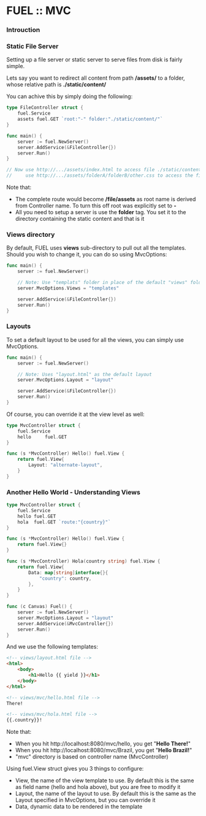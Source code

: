 # FUEL :: MVC

### Introuction


### Static File Server

Setting up a file server or static server to serve files from disk is fairly simple. 

Lets say you want to redirect all content from path **/assets/** to a folder, whose relative path is **./static/content/**

You can achive this by simply doing the following:

```go
type FileController struct {
    fuel.Service
    assets fuel.GET `root:"-" folder:"./static/content/"`
}

func main() {
    server := fuel.NewServer()
    server.AddService(&FileController{})
    server.Run()
}

// Now use http://.../assets/index.html to access file ./static/content/index.html, and 
//     use http://.../assets/folderA/folderB/other.css to access the file ./static/content/folderA/folderB/other.css
```

Note that:
 - The complete route would become **/file/assets** as root name is derived from Controller name. To turn this off root was explicitly set to **-**
 - All you need to setup a server is use the **folder** tag. You set it to the directory containing the static content and that is it


### Views directory

By default, FUEL uses **views** sub-directory to pull out all the templates. Should you wish to change it, you can do so using MvcOptions:

```go
func main() {
    server := fuel.NewServer()

    // Note: Use "templats" folder in place of the default "views" folder
    server.MvcOptions.Views = "templates"

    server.AddService(&FileController{})
    server.Run()
}
```


### Layouts

To set a default layout to be used for all the views, you can simply use MvcOptions. 

```go
func main() {
    server := fuel.NewServer()

    // Note: Uses "layout.html" as the default layout
    server.MvcOptions.Layout = "layout"

    server.AddService(&FileController{})
    server.Run()
}
```

Of course, you can override it at the view level as well:

```go
type MvcController struct {
    fuel.Service
    hello     fuel.GET
}

func (s *MvcController) Hello() fuel.View {
    return fuel.View{
        Layout: "alternate-layout",
    }
}
```

### Another Hello World - Understanding Views

```go
type MvcController struct {
	fuel.Service
	hello fuel.GET
	hola  fuel.GET `route:"{country}"`
}

func (s *MvcController) Hello() fuel.View {
	return fuel.View{}
}

func (s *MvcController) Hola(country string) fuel.View {
	return fuel.View{
		Data: map[string]interface{}{
			"country": country,
		},
	}
}

func (c Canvas) Fuel() {
	server := fuel.NewServer()
	server.MvcOptions.Layout = "layout"
	server.AddService(&MvcController{})
	server.Run()
}
```

And we use the following templates:

```html
<!-- views/layout.html file -->
<html>
    <body>
        <h1>Hello {{ yield }}</h1>
    </body>
</html>
```

```html
<!-- views/mvc/hello.html file -->
There!
```

```html
<!-- views/mvc/hola.html file -->
{{.country}}!
```

Note that: 
 - When you hit http://localhost:8080/mvc/hello, you get "**Hello There!**"
 - When you hit http://localhost:8080/mvc/Brazil, you get "**Hello Brazil!**"
 - "mvc" directory is based on controller name (MvcController)

Using fuel.View struct gives you 3 things to configure:
 - View, the name of the view template to use. By default this is the same as field name (hello and hola above), but you are free to modify it
 - Layout, the name of the layout to use. By default this is the same as the Layout specified in MvcOptions, but you can override it
 - Data, dynamic data to be rendered in the template